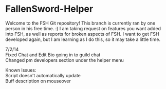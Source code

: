 FallenSword-Helper
==================
Welcome to the FSH Git repository! This branch is currently ran by one person in his free time. :) I am taking request on features you want added into FSH, as well as reports for broken aspects of FSH. I want to get FSH developed again, but I am learning as I do this, so it may take a little time. 

7/2/14<br>
Fixed Chat and Edit Bio going in to guild chat<br>
Changed pm developers section under the helper menu<br>

Known Issues:<br>
Script doesn't automatically update<br>
Buff description on mouseover<br>
